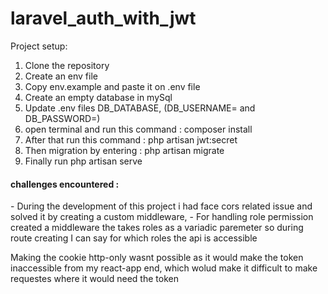 # laravel_auth_with_jwt

Project setup:

1. Clone the repository
2. Create an env file
3. Copy env.example and paste it on .env file
4. Create an empty database in mySql
5. Update .env files DB_DATABASE, (DB_USERNAME= and DB_PASSWORD=)
6. open terminal and run this command : composer install
7. After that run this command : php artisan jwt:secret
8. Then migration by entering : php artisan migrate
9. Finally run php artisan serve

<p> <h4>challenges encountered :</h4> 
- During the development of this project i had face cors related issue and solved it by creating a custom middleware,
- For handling role permission created a middleware the takes roles as a variadic paremeter so during route creating I can say for which roles the api is accessible   <p>

<p>Making the cookie http-only wasnt possible as it would make the token inaccessible from my react-app end, which wolud make it difficult to make requestes where it would need the token</p>
